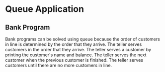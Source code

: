 # Queue Application

## Bank Program

Bank programs can be solved using queue because the order of customers in line is determined by the order that they arrive. The teller serves customers in the order that they arrive. The teller serves a customer by printing the customer's name and balance. The teller serves the next customer when the previous customer is finished. The teller serves customers until there are no more customers in line.
